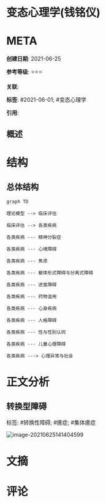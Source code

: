 # 变态心理学(钱铭仪)

# META

**创建日期**: 2021-06-25

**参考等级**: ⭐⭐⭐

**关联**: 

**标签**: #2021-06-01; #变态心理学

**引用**: 

## 概述


# 结构

## 总体结构

```mermaid
graph TD

理论模型 --> 临床评估

临床评估 --> 各类疾病

各类疾病 --- 精神分裂症

各类疾病 --- 心境障碍

各类疾病 --- 焦虑

各类疾病 --- 躯体形式障碍与分离式障碍

各类疾病 --- 进食障碍

各类疾病 --- 药物滥用

各类疾病 --- 心身疾病

各类疾病 --- 人格障碍

各类疾病 --- 性与性别认同

各类疾病 --- 儿童心理障碍

各类疾病 ---> 心理异常与社会
```

# 正文分析

## 转换型障碍

标签: #转换性障碍; #癔症; #集体癔症

![image-20210625141404599](https://typora-picgo-bed.oss-cn-beijing.aliyuncs.com/image-20210625141404599.png)

# 文摘

# 评论
